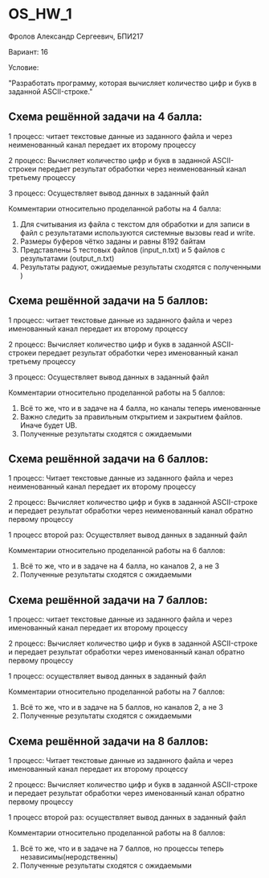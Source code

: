 # OS_HW_1

Фролов Александр Сергеевич, БПИ217

Вариант: 16

Условие: 

"Разработать программу, которая вычисляет количество цифр и букв в заданной ASCII-строке."

## Схема решённой задачи на 4 балла:

1 процесс: читает текстовые данные из заданного файла и через неименованный канал передает их второму процессу

2 процесс: Вычисляет количество цифр и букв в заданной ASCII-строкеи передает результат обработки через неименованный канал третьему процессу

3 процесс: Осуществляет вывод данных в заданный файл

Комментарии относительно проделанной работы на 4 балла: 

1) Для считывания из файла с текстом для обработки и для записи в файл с результатами используются системные вызовы read и write.
2) Размеры буферов чётко заданы и равны 8192 байтам
3) Представлены 5 тестовых файлов (input_n.txt) и 5 файлов с результатами (output_n.txt)
4) Результаты радуют, ожидаемые результаты сходятся с полученными ) 

## Схема решённой задачи на 5 баллов: 

1 процесс: читает текстовые данные из заданного файла и через именованный канал передает их второму процессу

2 процесс: Вычисляет количество цифр и букв в заданной ASCII-строкеи передает результат обработки через именованный канал третьему процессу

3 процесс: Осуществляет вывод данных в заданный файл

Комментарии относительно проделанной работы на 5 баллов:
1) Всё то же, что и в задаче на 4 балла, но каналы теперь именованные 
2) Важно следить за правильным открытием и закрытием файлов. Иначе будет UB. 
3) Полученные результаты сходятся с ожидаемыми

## Схема решённой задачи на 6 баллов: 
1 процесс: Читает текстовые данные из заданного файла и через неименованный канал передает их второму процессу

2 процесс: Вычисляет количество цифр и букв в заданной ASCII-строке и передает результат обработки через неименованный канал обратно первому процессу

1 процесс второй раз: Осуществляет вывод данных в заданный файл

Комментарии относительно проделанной работы на 6 баллов:
1) Всё то же, что и в задаче на 4 балла, но каналов 2, а не 3
2) Полученные результаты сходятся с ожидаемыми

## Схема решённой задачи на 7 баллов:

1 процесс: читает текстовые данные из заданного файла и через именованный канал передает их второму процессу

2 процесс: Вычисляет количество цифр и букв в заданной ASCII-строке и передает результат обработки через именованный канал обратно первому процессу

1 процесс: осуществляет вывод данных в заданный файл

Комментарии относительно проделанной работы на 7 баллов:
1) Всё то же, что и в задаче на 5 баллов, но каналов 2, а не 3
2) Полученные результаты сходятся с ожидаемыми

## Схема решённой задачи на 8 баллов:

1 процесс: Читает текстовые данные из заданного файла и через именованный канал передает их второму процессу

2 процесс: Вычисляет количество цифр и букв в заданной ASCII-строке и передает результат обработки через именованный канал обратно первому процессу

1 процесс второй раз: осуществляет вывод данных в заданный файл

Комментарии относительно проделанной работы на 8 баллов:
1) Всё то же, что и в задаче на 7 баллов, но процессы теперь независимы(неродственны)
2) Полученные результаты сходятся с ожидаемыми
